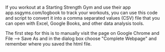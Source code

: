 If you workout at a Starting Strength Gym and use their app app.ssgyms.com/logbook to track your workouts, you can use this code and script to convert it into a comma separated values (CSV) file that you can open with Excel, Google Books, and other data analysis tools.

The first step for this is to manually visit the page on Google Chrome and File --> Save As and in the dialog box choose "Complete Webpage" and remember where you saved the html file.
